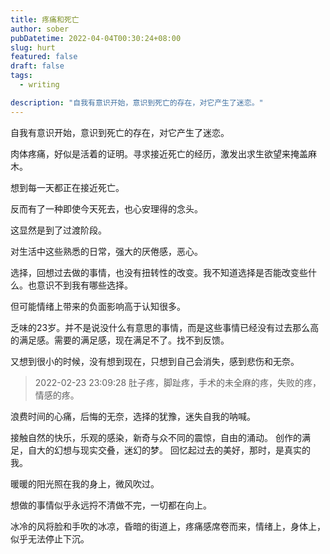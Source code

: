 ```yaml
---
title: 疼痛和死亡
author: sober
pubDatetime: 2022-04-04T00:30:24+08:00
slug: hurt
featured: false
draft: false
tags:
  - writing

description: "自我有意识开始，意识到死亡的存在，对它产生了迷恋。"
---
```


自我有意识开始，意识到死亡的存在，对它产生了迷恋。

肉体疼痛，好似是活着的证明。寻求接近死亡的经历，激发出求生欲望来掩盖麻木。

想到每一天都正在接近死亡。

反而有了一种即使今天死去，也心安理得的念头。

这显然是到了过渡阶段。

对生活中这些熟悉的日常，强大的厌倦感，恶心。

选择，回想过去做的事情，也没有扭转性的改变。我不知道选择是否能改变些什么。也意识不到我有哪些选择。

但可能情绪上带来的负面影响高于认知很多。

乏味的23岁。并不是说没什么有意思的事情，而是这些事情已经没有过去那么高的满足感。需要的满足感，现在满足不了。找不到反馈。

又想到很小的时候，没有想到现在，只想到自己会消失，感到悲伤和无奈。

> 2022-02-23 23:09:28
> 肚子疼，脚趾疼，手术的未全麻的疼，失败的疼，情感的疼。

浪费时间的心痛，后悔的无奈，选择的犹豫，迷失自我的呐喊。

接触自然的快乐，乐观的感染，新奇与众不同的震惊，自由的涌动。
创作的满足，自大的幻想与现实交叠，迷幻的梦。
回忆起过去的美好，那时，是真实的我。

暖暖的阳光照在我的身上，微风吹过。

想做的事情似乎永远捋不清做不完，一切都在向上。

冰冷的风将脸和手吹的冰凉，昏暗的街道上，疼痛感席卷而来，情绪上，身体上，似乎无法停止下沉。
